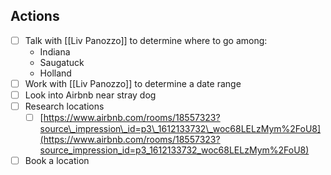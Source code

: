 ## Actions
- [ ] Talk with [[Liv Panozzo]] to determine where to go among:
	- Indiana
	- Saugatuck
	- Holland
- [ ] Work with [[Liv Panozzo]] to determine a date range
- [ ] Look into Airbnb near stray dog
- [ ] Research locations
	- [ ] [https://www.airbnb.com/rooms/18557323?source\_impression\_id=p3\_1612133732\_woc68LELzMym%2FoU8](https://www.airbnb.com/rooms/18557323?source_impression_id=p3_1612133732_woc68LELzMym%2FoU8)
- [ ] Book a location
